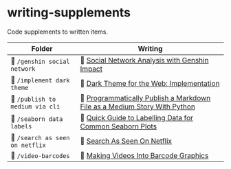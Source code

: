 # writing-supplements

Code supplements to written items.

| Folder | Writing | 
| ----------- | ----------- |
| :file_folder: `/genshin social network` | :page_with_curl: [Social Network Analysis with Genshin Impact](https://medium.com/towards-data-science/social-network-analysis-with-genshin-impact-df49da8c10c3) |
| :file_folder: `/implement dark theme` | :page_with_curl: [Dark Theme for the Web: Implementation](https://medium.com/@chenkaili/screenimplementing-dark-theme-for-the-web-9f6762a299d6) |
| :file_folder: `/publish to medium via cli` | :page_with_curl: [Programmatically Publish a Markdown File as a Medium Story With Python](https://medium.com/better-programming/programmatically-publish-a-markdown-file-as-a-medium-story-with-python-b2b072a5f968) |
| :file_folder: `/seaborn data labels` | :page_with_curl: [Quick Guide to Labelling Data for Common Seaborn Plots](https://medium.com/swlh/quick-guide-to-labelling-data-for-common-seaborn-plots-736e10bf14a9) |
| :file_folder: `/search as seen on netflix` | :page_with_curl: [Search As Seen On Netflix](https://medium.com/@chenkaili/search-as-seen-on-netflix-1454bae2b5ec) |
| :file_folder: `/video-barcodes` | :page_with_curl: [Making Videos Into Barcode Graphics](https://medium.com/geekculture/making-videos-into-barcode-graphics-c84f30d6d1fd) |
